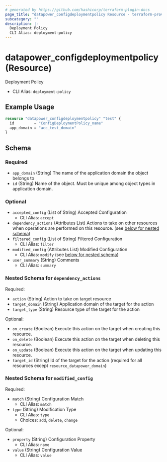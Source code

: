 ```yaml
---
# generated by https://github.com/hashicorp/terraform-plugin-docs
page_title: "datapower_configdeploymentpolicy Resource - terraform-provider-datapower"
subcategory: ""
description: |-
  Deployment Policy
  CLI Alias: deployment-policy
---
```


# datapower_configdeploymentpolicy (Resource)

Deployment Policy
  - CLI Alias: `deployment-policy`

## Example Usage

```terraform
resource "datapower_configdeploymentpolicy" "test" {
  id         = "ConfigDeploymentPolicy_name"
  app_domain = "acc_test_domain"
}
```

<!-- schema generated by tfplugindocs -->
## Schema

### Required

- `app_domain` (String) The name of the application domain the object belongs to
- `id` (String) Name of the object. Must be unique among object types in application domain.

### Optional

- `accepted_config` (List of String) Accepted Configuration
  - CLI Alias: `accept`
- `dependency_actions` (Attributes List) Actions to take on other resources when operations are performed on this resource. (see [below for nested schema](#nestedatt--dependency_actions))
- `filtered_config` (List of String) Filtered Configuration
  - CLI Alias: `filter`
- `modified_config` (Attributes List) Modified Configuration
  - CLI Alias: `modify` (see [below for nested schema](#nestedatt--modified_config))
- `user_summary` (String) Comments
  - CLI Alias: `summary`

<a id="nestedatt--dependency_actions"></a>
### Nested Schema for `dependency_actions`

Required:

- `action` (String) Action to take on target resource
- `target_domain` (String) Application domain of the target for the action
- `target_type` (String) Resource type of the target for the action

Optional:

- `on_create` (Boolean) Execute this action on the target when creating this resource.
- `on_delete` (Boolean) Execute this action on the target when deleting this resource.
- `on_update` (Boolean) Execute this action on the target when updating this resource.
- `target_id` (String) Id of the target for the action (required for all resources except `resource_datapower_domain`)


<a id="nestedatt--modified_config"></a>
### Nested Schema for `modified_config`

Required:

- `match` (String) Configuration Match
  - CLI Alias: `match`
- `type` (String) Modification Type
  - CLI Alias: `type`
  - Choices: `add`, `delete`, `change`

Optional:

- `property` (String) Configuration Property
  - CLI Alias: `name`
- `value` (String) Configuration Value
  - CLI Alias: `value`

